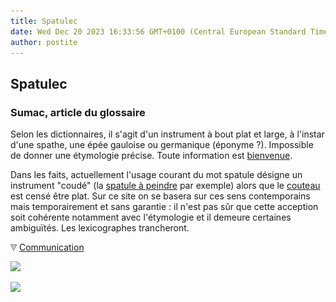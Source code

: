 ```yaml
---
title: Spatulec
date: Wed Dec 20 2023 16:33:56 GMT+0100 (Central European Standard Time)
author: postite
---
```


## Spatulec
### Sumac, article du glossaire
 Selon les dictionnaires, il s'agit d'un instrument à bout plat et large, à l'instar d'une spathe, une épée gauloise ou germanique (éponyme ?). Impossible de donner une étymologie précise. Toute information est [bienvenue](ecrire.html).

Dans les faits, actuellement l'usage courant du mot spatule désigne un instrument "coudé" (la [spatule à peindre](couteauouspatule.html) par exemple) alors que le [couteau](couteauouspatule.html) est censé être plat. Sur ce site on se basera sur ces sens contemporains mais temporairement et sans garantie : il n'est pas sûr que cette acception soit cohérente notamment avec l'étymologie et il demeure certaines ambiguïtés. Les lexicographes trancheront.



![](images/flechebas.gif) [Communication](http://www.artrealite.com/annonceurs.htm) 

[![](https://cbonvin.fr/sites/regie.artrealite.com/visuels/campagne1.png)](index-2.html#20131014)

![](https://cbonvin.fr/sites/regie.artrealite.com/visuels/campagne2.png)